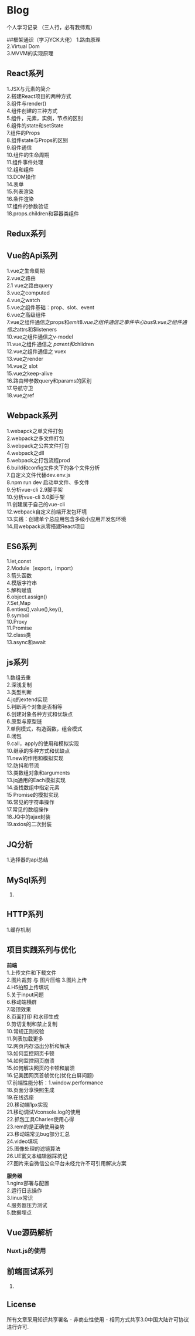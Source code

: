 # Blog

个人学习记录 （三人行，必有我师焉）

##框架通识（学习YCK大佬）
1.路由原理         
2.Virtual Dom      
3.MVVM的实现原理
 

## React系列    
1.JSX与元素的简介    
2.搭建React项目的两种方式    
3.组件与render()   
4.组件创建的三种方式    
5.组件，元素，实例，节点的区别    
6.组件的state和setState   
7.组件的Props    
8.组件state与Props的区别    
9.组件通信    
10.组件的生命周期      
11.组件事件处理   
12.组和组件     
13.DOM操作    
14.表单   
15.列表渲染   
16.条件渲染     
17.组件的参数验证      
18.props.children和容器类组件     

## Redux系列      


##  

## Vue的Api系列     
1.vue之生命周期   
2.vue之路由        
2.1 vue之路由query        
3.vue之computed        
4.vue之watch           
5.vue之组件基础：prop、slot、event               
6.vue之高级组件        
7.vue之组件通信之props和$emit        
8.vue之组件通信之事件中心bus      
9.vue之组件通信之$attrs和$listeners     
10.vue之组件通信之v-model       
11.vue之组件通信之 $parent和$children       
12.vue之组件通信之 vuex       
13.vue之render      
14.vue之 slot      
15.vue之keep-alive          
16.路由带参数query和params的区别     
17.导航守卫       
18.vue之ref
 

## Webpack系列      
1.webapck之单文件打包        
2.webpack之多文件打包        
3.webpack之公共文件打包        
4.webpack之dll       
5.webpack之打包流程prod       
6.build和config文件夹下的各个文件分析        
7.自定义文件代替dev.env.js        
8.npm run dev 启动单文件、多文件      
9.分析vue-cli 2.9脚手架          
10.分析vue-cli 3.0脚手架                     
11.创建属于自己的vue-cli             
12.webpack自定义前端开发包环境                 
13.实践：创建单个总应用包含多级小应用开发包环境  
14.用webpack从零搭建React项目    


## ES6系列             
1.let,const        
2.Module（export，import）         
3.箭头函数                                
4.模版字符串                        
5.解构赋值                      
6.object.assign()           
7.Set,Map               
8.enties(),value(),key(),         
9.symbol              
10.Proxy            
11.Promise          
12.class类           
13.async和await   


## js系列          
1.数组去重                    
2.深浅复制                 
3.类型判断          
4.jq的extend实现       
5.判断两个对象是否相等                   
6.创建对象各种方式和优缺点        
6.原型与原型链        
7.单例模式，构造函数，组合模式               
8.闭包          
9.call，apply的使用和模拟实现          
10.继承的多种方式和优缺点                  
11.new的作用和模拟实现                
12.防抖和节流                  
13.类数组对象和arguments          
13.jq通用的Each模拟实现                   
14.查找数组中指定元素              
15 Promise的模拟实现         
16.常见的字符串操作     
17.常见的数组操作      
18.JQ中的ajax封装     
19.axios的二次封装


## JQ分析      
1.选择器的api总结   


## MySql系列    
1.

## HTTP系列     
1.缓存机制   



## 项目实践系列与优化      
**前端**      
1.上传文件和下载文件       
2.图片裁剪 与 图片压缩 
3.图片上传       
4.H5拍照上传填坑           
5.关于input问题           
6.移动端横屏         
7.吸顶效果      
8.页面打印 和水印生成              
9.剪切复制和禁止复制            
10.常规正则校验        
11.列表加载更多     
12.网页内存溢出分析和解决      
13.如何监控网页卡顿     
14.如何监控网页崩溃       
15.如何解决网页的卡顿和崩溃           
16.记美团网页首帧优化(优化白屏问题)            
17.前端性能分析：1.window.performance          
18.页面分享快照生成             
19.在线选座         
20.移动端1px实现            
21.移动调试Vconsole.log的使用      
22.抓包工具Charles使用心得        
23.rem的是正确使用姿势                    
23.移动端常见bug部分汇总             
24.video填坑      
25.图像处理的滤镜算法   
26.UE富文本编辑器踩坑记      
27.图片来自微信公众平台未经允许不可引用解决方案 

**服务器**           
1.nginx部署与配置    
2.运行日志操作      
3.linux常识       
4.服务器压力测试       
5.数据埋点   
 
 
##  Vue源码解析

###  Nuxt.js的使用

##  前端面试系列      
1.


## License
所有文章采用知识共享署名 - 非商业性使用 - 相同方式共享3.0中国大陆许可协议进行许可.
